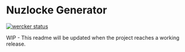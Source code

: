 # Nuzlocke Generator

[![wercker status](https://app.wercker.com/status/48d340a434816858dca35b368a1970b6/s/master "wercker status")](https://app.wercker.com/project/byKey/48d340a434816858dca35b368a1970b6)

WIP - This readme will be updated when the project reaches a working release.
